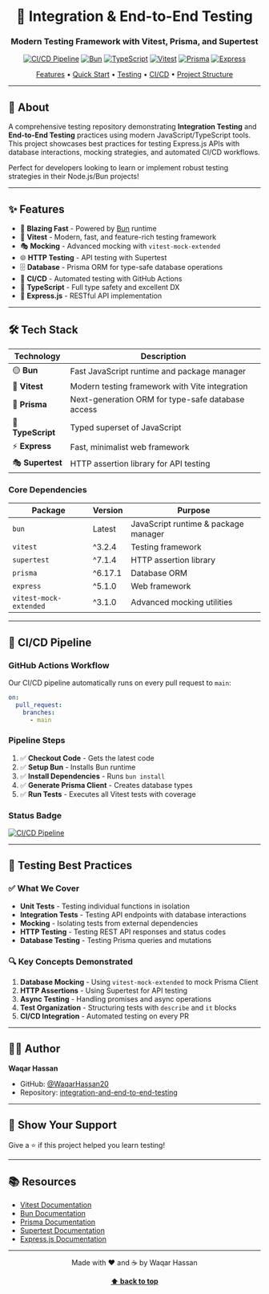 <div align="center">

# 🧪 Integration & End-to-End Testing

### Modern Testing Framework with Vitest, Prisma, and Supertest

[![CI/CD Pipeline](https://github.com/WaqarHassan20/integration-and-end-to-end-testing/actions/workflows/test.yaml/badge.svg)](https://github.com/WaqarHassan20/integration-and-end-to-end-testing/actions/workflows/test.yaml)
[![Bun](https://img.shields.io/badge/Bun-000?logo=bun&logoColor=fff)](https://bun.sh)
[![TypeScript](https://img.shields.io/badge/TypeScript-007ACC?logo=typescript&logoColor=white)](https://www.typescriptlang.org/)
[![Vitest](https://img.shields.io/badge/Vitest-6E9F18?logo=vitest&logoColor=white)](https://vitest.dev/)
[![Prisma](https://img.shields.io/badge/Prisma-2D3748?logo=prisma&logoColor=white)](https://www.prisma.io/)
[![Express](https://img.shields.io/badge/Express-000000?logo=express&logoColor=white)](https://expressjs.com/)

[Features](#-features) • [Quick Start](#-quick-start) • [Testing](#-testing) • [CI/CD](#-cicd-pipeline) • [Project Structure](#-project-structure)

</div>

---

## 🎯 About

A comprehensive testing repository demonstrating **Integration Testing** and **End-to-End Testing** practices using modern JavaScript/TypeScript tools. This project showcases best practices for testing Express.js APIs with database interactions, mocking strategies, and automated CI/CD workflows.

Perfect for developers looking to learn or implement robust testing strategies in their Node.js/Bun projects!

---

## ✨ Features

- 🚀 **Blazing Fast** - Powered by [Bun](https://bun.sh) runtime
- 🧪 **Vitest** - Modern, fast, and feature-rich testing framework
- 🎭 **Mocking** - Advanced mocking with `vitest-mock-extended`
- 🌐 **HTTP Testing** - API testing with Supertest
- 🗄️ **Database** - Prisma ORM for type-safe database operations
- 🔄 **CI/CD** - Automated testing with GitHub Actions
- 📝 **TypeScript** - Full type safety and excellent DX
- 🎨 **Express.js** - RESTful API implementation

---

## 🛠️ Tech Stack

| Technology | Description |
|------------|-------------|
| 🟡 **Bun** | Fast JavaScript runtime and package manager |
| 🧪 **Vitest** | Modern testing framework with Vite integration |
| 🔷 **Prisma** | Next-generation ORM for type-safe database access |
| 🔵 **TypeScript** | Typed superset of JavaScript |
| ⚡ **Express** | Fast, minimalist web framework |
| 🎭 **Supertest** | HTTP assertion library for API testing |

### Core Dependencies

| Package | Version | Purpose |
|---------|---------|---------|
| `bun` | Latest | JavaScript runtime & package manager |
| `vitest` | ^3.2.4 | Testing framework |
| `supertest` | ^7.1.4 | HTTP assertion library |
| `prisma` | ^6.17.1 | Database ORM |
| `express` | ^5.1.0 | Web framework |
| `vitest-mock-extended` | ^3.1.0 | Advanced mocking utilities |

---

## 🔄 CI/CD Pipeline

### GitHub Actions Workflow

Our CI/CD pipeline automatically runs on every pull request to `main`:

```yaml
on:
  pull_request:
    branches:
      - main
```

### Pipeline Steps

1. ✅ **Checkout Code** - Gets the latest code
2. ✅ **Setup Bun** - Installs Bun runtime
3. ✅ **Install Dependencies** - Runs `bun install`
4. ✅ **Generate Prisma Client** - Creates database types
5. ✅ **Run Tests** - Executes all Vitest tests with coverage

### Status Badge

[![CI/CD Pipeline](https://github.com/WaqarHassan20/integration-and-end-to-end-testing/actions/workflows/test.yaml/badge.svg)](https://github.com/WaqarHassan20/integration-and-end-to-end-testing/actions/workflows/test.yaml)

---

## 🎯 Testing Best Practices

### ✅ What We Cover

- **Unit Tests** - Testing individual functions in isolation
- **Integration Tests** - Testing API endpoints with database interactions
- **Mocking** - Isolating tests from external dependencies
- **HTTP Testing** - Testing REST API responses and status codes
- **Database Testing** - Testing Prisma queries and mutations

### 🔍 Key Concepts Demonstrated

1. **Database Mocking** - Using `vitest-mock-extended` to mock Prisma Client
2. **HTTP Assertions** - Using Supertest for API testing
3. **Async Testing** - Handling promises and async operations
4. **Test Organization** - Structuring tests with `describe` and `it` blocks
5. **CI/CD Integration** - Automated testing on every PR

---

## 👨‍💻 Author

**Waqar Hassan**

- GitHub: [@WaqarHassan20](https://github.com/WaqarHassan20)
- Repository: [integration-and-end-to-end-testing](https://github.com/WaqarHassan20/integration-and-end-to-end-testing)

---

## 🌟 Show Your Support

Give a ⭐️ if this project helped you learn testing!

---

## 📚 Resources

- [Vitest Documentation](https://vitest.dev/)
- [Bun Documentation](https://bun.sh/docs)
- [Prisma Documentation](https://www.prisma.io/docs)
- [Supertest Documentation](https://github.com/ladjs/supertest)
- [Express.js Documentation](https://expressjs.com/)

---

<div align="center">

Made with ❤️ and ☕ by Waqar Hassan

**[⬆ back to top](#-integration--end-to-end-testing)**

</div>
